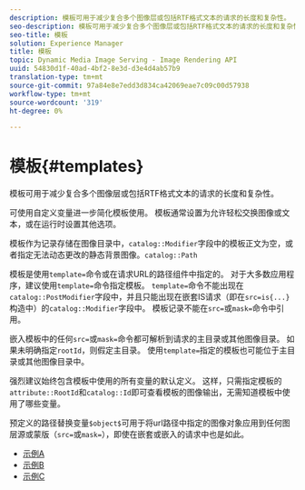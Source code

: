 ```yaml
---
description: 模板可用于减少复合多个图像层或包括RTF格式文本的请求的长度和复杂性。
seo-description: 模板可用于减少复合多个图像层或包括RTF格式文本的请求的长度和复杂性。
seo-title: 模板
solution: Experience Manager
title: 模板
topic: Dynamic Media Image Serving - Image Rendering API
uuid: 54830d1f-40ad-4bf2-8e3d-d3e4d4ab57b9
translation-type: tm+mt
source-git-commit: 97a84e8e7edd3d834ca42069eae7c09c00d57938
workflow-type: tm+mt
source-wordcount: '319'
ht-degree: 0%

---
```



# 模板{#templates}

模板可用于减少复合多个图像层或包括RTF格式文本的请求的长度和复杂性。

可使用自定义变量进一步简化模板使用。 模板通常设置为允许轻松交换图像或文本，或在运行时设置其他选项。

模板作为记录存储在图像目录中，`catalog::Modifier`字段中的模板正文为空，或者指定无法动态更改的静态背景图像。`catalog::Path`

模板是使用`template=`命令或在请求URL的路径组件中指定的。 对于大多数应用程序，建议使用`template=`命令指定模板。 `template=`命令不能出现在`catalog::PostModifier`字段中，并且只能出现在嵌套IS请求（即在`src=is{...}`构造中）的`catalog::Modifier`字段中。 模板记录不能在`src=`或`mask=`命令中引用。

嵌入模板中的任何`src=`或`mask=`命令都可解析到请求的主目录或其他图像目录。 如果未明确指定`rootId`，则假定主目录。 使用`template=`指定的模板也可能位于主目录或其他图像目录中。

强烈建议始终包含模板中使用的所有变量的默认定义。 这样，只需指定模板的`attribute::RootId`和`catalog::Id`即可查看模板的图像输出，无需知道模板中使用了哪些变量。

预定义的路径替换变量`$object$`可用于将url路径中指定的图像对象应用到任何图层源或蒙版（`src=`或`mask=`），即使在嵌套或嵌入的请求中也是如此。

* [示例A](r-example-a.md)
* [示例B](r-example-b.md)
* [示例C](r-example-c.md)
